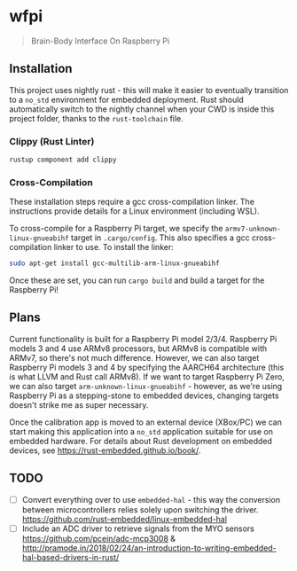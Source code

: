 # wfpi

> Brain-Body Interface On Raspberry Pi

## Installation

This project uses nightly rust - this will make it easier to eventually transition to a `no_std` environment for embedded deployment. Rust should automatically switch to the nightly channel when your CWD is inside this project folder, thanks to the `rust-toolchain` file.

### Clippy (Rust Linter)

```sh
rustup component add clippy
```

### Cross-Compilation

These installation steps require a gcc cross-compilation linker. The instructions provide details for a Linux environment (including WSL).

To cross-compile for a Raspberry Pi target, we specify the `armv7-unknown-linux-gnueabihf` target in `.cargo/config`. This also specifies a gcc cross-compilation linker to use. To install the linker:

```sh
sudo apt-get install gcc-multilib-arm-linux-gnueabihf
```

Once these are set, you can run `cargo build` and build a target for the Raspberry Pi!

## Plans

Current functionality is built for a Raspberry Pi model 2/3/4. Raspberry Pi models 3 and 4 use ARMv8 processors, but ARMv8 is compatible with ARMv7, so there's not much difference. However, we can also target Raspberry Pi models 3 and 4 by specifying the AARCH64 architecture (this is what LLVM and Rust call ARMv8). If we want to target Raspberry Pi Zero, we can also target `arm-unknown-linux-gnueabihf` - however, as we're using Raspberry Pi as a stepping-stone to embedded devices, changing targets doesn't strike me as super necessary.

Once the calibration app is moved to an external device (XBox/PC) we can start making this application into a `no_std` application suitable for use on embedded hardware. For details about Rust development on embedded devices, see <https://rust-embedded.github.io/book/>.

## TODO

- [ ] Convert everything over to use `embedded-hal` - this way the conversion between microcontrollers relies solely upon switching the driver. <https://github.com/rust-embedded/linux-embedded-hal>
- [ ] Include an ADC driver to retrieve signals from the MYO sensors <https://github.com/pcein/adc-mcp3008> & <http://pramode.in/2018/02/24/an-introduction-to-writing-embedded-hal-based-drivers-in-rust/>
